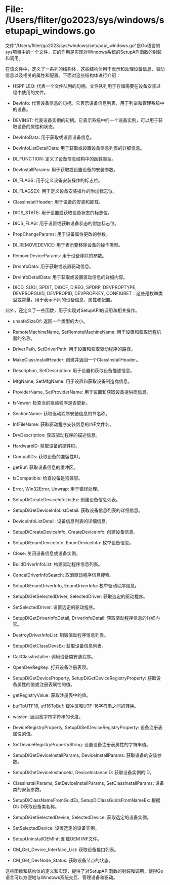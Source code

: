 # File: /Users/fliter/go2023/sys/windows/setupapi_windows.go

文件"/Users/fliter/go2023/sys/windows/setupapi_windows.go"是Go语言的sys项目中的一个文件，它的作用是实现对Windows系统的SetupAPI函数的封装和调用。

在该文件中，定义了一系列的结构体，这些结构体用于表示和处理设备信息、驱动信息以及相关的属性和配置。下面对这些结构体进行介绍：

- HSPFILEQ: 代表一个文件队列的句柄。文件队列用于存储需要在设备安装过程中使用的文件。

- DevInfo: 代表设备信息的句柄。它表示设备信息列表，用于列举和管理系统中的设备。

- DEVINST: 代表设备实例的句柄。它表示系统中的一个设备实例，可以用于获取设备的属性和状态。

- DevInfoData: 用于获取或设置设备信息。

- DevInfoListDetailData: 用于获取或设置设备信息列表的详细信息。

- DI_FUNCTION: 定义了设备信息结构中的函数类型。

- DevInstallParams: 用于获取或设置设备的安装参数。

- DI_FLAGS: 用于定义设备安装操作的标志位。

- DI_FLAGSEX: 用于定义设备安装操作的附加标志位。

- ClassInstallHeader: 用于设备的安装和卸载。

- DICS_STATE: 用于设置或获取设备状态的标志位。

- DICS_FLAG: 用于设置或获取设备状态的附加标志位。

- PropChangeParams: 用于设备属性更改的参数。

- DI_REMOVEDEVICE: 用于表示要移除设备的操作类型。

- RemoveDeviceParams: 用于设备移除的参数。

- DrvInfoData: 用于获取或设置驱动信息。

- DrvInfoDetailData: 用于获取或设置驱动信息的详细内容。

- DICD, SUOI, SPDIT, DIGCF, DIREG, SPDRP, DEVPROPTYPE, DEVPROPGUID, DEVPROPID, DEVPROPKEY, CONFIGRET：这些是枚举类型或常量，用于表示不同的设备信息、属性和配置。

此外，还定义了一些函数，用于实现对SetupAPI的调用和相关操作。

- unsafeSizeOf: 返回一个类型的大小。

- RemoteMachineName, SetRemoteMachineName: 用于设置和获取远程机器的名称。

- DriverPath, SetDriverPath: 用于设置和获取驱动程序的路径。

- MakeClassInstallHeader: 创建并返回一个ClassInstallHeader。

- Description, SetDescription: 用于设置和获取设备描述信息。

- MfgName, SetMfgName: 用于设置和获取设备制造商信息。

- ProviderName, SetProviderName: 用于设置和获取设备提供商信息。

- IsNewer: 检查当前驱动程序是否更新。

- SectionName: 获取驱动程序安装信息的节名称。

- InfFileName: 获取驱动程序安装信息的INF文件名。

- DrvDescription: 获取驱动程序的描述信息。

- HardwareID: 获取设备的硬件ID。

- CompatIDs: 获取设备的兼容性ID。

- getBuf: 获取设备信息的缓冲区。

- IsCompatible: 检查设备是否兼容。

- Error, Win32Error, Unwrap: 用于错误处理。

- SetupDiCreateDeviceInfoListEx: 创建设备信息列表。

- SetupDiGetDeviceInfoListDetail: 获取设备信息列表的详细信息。

- DeviceInfoListDetail: 设备信息列表的详细信息。

- SetupDiCreateDeviceInfo, CreateDeviceInfo: 创建设备信息。

- SetupDiEnumDeviceInfo, EnumDeviceInfo: 枚举设备信息。

- Close: 关闭设备信息或设备实例。

- BuildDriverInfoList: 构建驱动程序信息列表。

- CancelDriverInfoSearch: 取消驱动程序信息搜索。

- SetupDiEnumDriverInfo, EnumDriverInfo: 枚举驱动程序信息。

- SetupDiGetSelectedDriver, SelectedDriver: 获取选定的驱动程序。

- SetSelectedDriver: 设置选定的驱动程序。

- SetupDiGetDriverInfoDetail, DriverInfoDetail: 获取驱动程序信息的详细内容。

- DestroyDriverInfoList: 销毁驱动程序信息列表。

- SetupDiGetClassDevsEx: 获取设备信息列表。

- CallClassInstaller: 调用设备类安装程序。

- OpenDevRegKey: 打开设备注册表项。

- SetupDiGetDeviceProperty, SetupDiGetDeviceRegistryProperty: 获取设备属性的值或注册表属性的值。

- getRegistryValue: 获取注册表中的值。

- bufToUTF16, utf16ToBuf: 缓冲区和UTF-16字符串之间的转换。

- wcslen: 返回宽字符字符串的长度。

- DeviceRegistryProperty, SetupDiSetDeviceRegistryProperty: 设备注册表属性的值。

- SetDeviceRegistryPropertyString: 设置设备注册表属性的字符串值。

- SetupDiGetDeviceInstallParams, DeviceInstallParams: 获取设备的安装参数。

- SetupDiGetDeviceInstanceId, DeviceInstanceID: 获取设备实例的ID。

- ClassInstallParams, SetDeviceInstallParams, SetClassInstallParams: 设备类的安装参数。

- SetupDiClassNameFromGuidEx, SetupDiClassGuidsFromNameEx: 根据GUID获取设备类名称。

- SetupDiGetSelectedDevice, SelectedDevice: 获取选定的设备实例。

- SetSelectedDevice: 设置选定的设备实例。

- SetupUninstallOEMInf: 卸载OEM INF文件。

- CM_Get_Device_Interface_List: 获取设备接口列表。

- CM_Get_DevNode_Status: 获取设备节点的状态。

这些函数和结构体的定义和实现，提供了对SetupAPI函数的封装和调用，使得Go语言可以方便地与Windows系统交互、管理设备和驱动。

